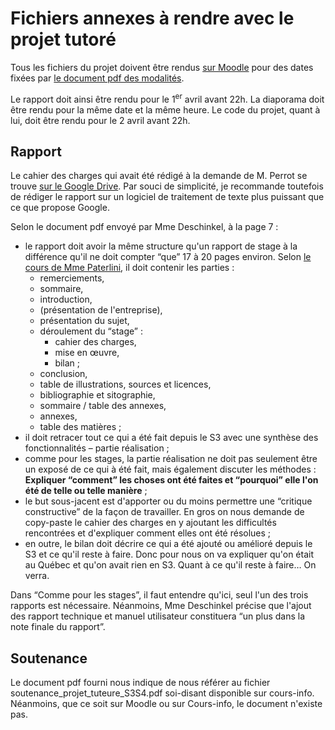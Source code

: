 # Fichiers annexes à rendre avec le projet tutoré

Tous les fichiers du projet doivent être rendus [sur Moodle](http://moodle.univ-fcomte.fr/course/view.php?id=9339) pour des dates fixées par [le document pdf des modalités](http://moodle.univ-fcomte.fr/pluginfile.php/783081/mod_resource/content/5/projets_tut_S3S4.pdf).

Le rapport doit ainsi être rendu pour le 1<sup>er</sup> avril avant 22h.
La diaporama doit être rendu pour la même date et la même heure.
Le code du projet, quant à lui, doit être rendu pour le 2 avril avant 22h.

## Rapport

Le cahier des charges qui avait été rédigé à la demande de M. Perrot se trouve [sur le Google Drive](https://docs.google.com/document/d/19yaqM_EYhyDDR7kp6lQOFq4Hg2lYJid_q7CHF8tpv5A/edit#).
Par souci de simplicité, je recommande toutefois de rédiger le rapport sur un logiciel de traitement de texte plus puissant que ce que propose Google.

Selon le document pdf envoyé par Mme Deschinkel, à la page 7 :

* le rapport doit avoir la même structure qu'un rapport de stage à la différence qu'il ne doit compter “que” 17 à 20 pages environ. Selon [le cours de Mme Paterlini](http://moodle.univ-fcomte.fr/pluginfile.php/810857/mod_resource/content/1/Bon_rapport_general_DGAC_2017.pdf), il doit contenir les parties :
  * remerciements,
  * sommaire,
  * introduction,
  * (présentation de l'entreprise),
  * présentation du sujet,
  * déroulement du “stage” :
    * cahier des charges,
    * mise en œuvre,
    * bilan ;
  * conclusion,
  * table de illustrations, sources et licences,
  * bibliographie et sitographie,
  * sommaire / table des annexes,
  * annexes,
  * table des matières ;
* il doit retracer tout ce qui a été fait depuis le S3 avec une synthèse des fonctionnalités – partie réalisation ;
* comme pour les stages, la partie réalisation ne doit pas seulement être un exposé de ce qui à été fait, mais également discuter les méthodes : **Expliquer “comment” les choses ont été faites et “pourquoi” elle l'on été de telle ou telle manière** ;
* le but sous-jacent est d'apporter ou du moins permettre une “critique constructive” de la façon de travailler. En gros on nous demande de copy-paste le cahier des charges en y ajoutant les difficultés rencontrées et d'expliquer comment elles ont été résolues ;
* en outre, le bilan doit décrire ce qui a été ajouté ou amélioré depuis le S3 et ce qu'il reste à faire. Donc pour nous on va expliquer qu'on était au Québec et qu'on avait rien en S3. Quant à ce qu'il reste à faire… On verra.

Dans “Comme pour les stages”, il faut entendre qu'ici, seul l'un des trois rapports est nécessaire. Néanmoins, Mme Deschinkel précise que l'ajout des rapport technique et manuel utilisateur constituera “un plus dans la note finale du rapport”.

## Soutenance

Le document pdf fourni nous indique de nous référer au fichier soutenance_projet_tuteure_S3S4.pdf soi-disant disponible sur cours-info. Néanmoins, que ce soit sur Moodle ou sur Cours-info, le document n'existe pas.